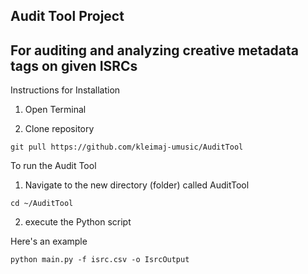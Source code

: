## Audit Tool Project

## For auditing and analyzing creative metadata tags on given ISRCs

Instructions for Installation

1. Open Terminal

2. Clone repository 
```
git pull https://github.com/kleimaj-umusic/AuditTool
```

To run the Audit Tool

1. Navigate to the new directory (folder) called AuditTool
```
cd ~/AuditTool
```
2. execute the Python script

Here's an example 
```
python main.py -f isrc.csv -o IsrcOutput
```
